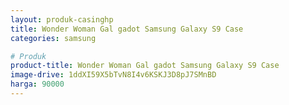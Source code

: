 ```yaml
---
layout: produk-casinghp
title: Wonder Woman Gal gadot Samsung Galaxy S9 Case
categories: samsung

# Produk
product-title: Wonder Woman Gal gadot Samsung Galaxy S9 Case
image-drive: 1ddXI59X5bTvN8I4v6KSKJ3D8pJ7SMnBD
harga: 90000
---
```

